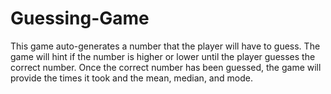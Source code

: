 # Guessing-Game
This game auto-generates a number that the player will have to guess. The game will hint if the number is higher or lower until the player guesses the correct number. Once the correct number has been guessed, the game will provide the times it took and the mean, median, and mode.
